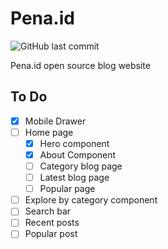 # Pena.id

<img alt="GitHub last commit" src="https://img.shields.io/github/last-commit/NicolaDonoastro/Pena.id">

Pena.id open source blog website

## To Do

- [x] Mobile Drawer
- [ ] Home page
  - [x] Hero component
  - [x] About Component
  - [ ] Category blog page
  - [ ] Latest blog page
  - [ ] Popular page
- [ ] Explore by category component
- [ ] Search bar
- [ ] Recent posts
- [ ] Popular post

